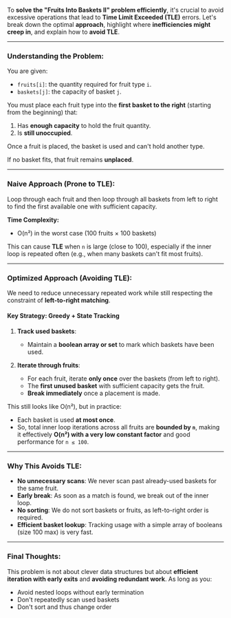To **solve the "Fruits Into Baskets II" problem efficiently**, it's crucial to avoid excessive operations that lead to **Time Limit Exceeded (TLE)** errors. Let's break down the optimal **approach**, highlight where **inefficiencies might creep in**, and explain how to **avoid TLE**.

---

### **Understanding the Problem:**

You are given:

* `fruits[i]`: the quantity required for fruit type `i`.
* `baskets[j]`: the capacity of basket `j`.

You must place each fruit type into the **first basket to the right** (starting from the beginning) that:

1. Has **enough capacity** to hold the fruit quantity.
2. Is **still unoccupied**.

Once a fruit is placed, the basket is used and can't hold another type.

If no basket fits, that fruit remains **unplaced**.

---

### **Naive Approach (Prone to TLE):**

Loop through each fruit and then loop through all baskets from left to right to find the first available one with sufficient capacity.

**Time Complexity:**

* O(n²) in the worst case (100 fruits × 100 baskets)

This can cause **TLE** when `n` is large (close to 100), especially if the inner loop is repeated often (e.g., when many baskets can't fit most fruits).

---

### **Optimized Approach (Avoiding TLE):**

We need to reduce unnecessary repeated work while still respecting the constraint of **left-to-right matching**.

#### **Key Strategy: Greedy + State Tracking**

1. **Track used baskets**:

   * Maintain a **boolean array or set** to mark which baskets have been used.
2. **Iterate through fruits**:

   * For each fruit, iterate **only once** over the baskets (from left to right).
   * The **first unused basket** with sufficient capacity gets the fruit.
   * **Break immediately** once a placement is made.

This still looks like O(n²), but in practice:

* Each basket is used **at most once**.
* So, total inner loop iterations across all fruits are **bounded by `n`**, making it effectively **O(n²) with a very low constant factor** and good performance for `n ≤ 100`.

---

### **Why This Avoids TLE:**

* **No unnecessary scans**: We never scan past already-used baskets for the same fruit.
* **Early break**: As soon as a match is found, we break out of the inner loop.
* **No sorting**: We do not sort baskets or fruits, as left-to-right order is required.
* **Efficient basket lookup**: Tracking usage with a simple array of booleans (size 100 max) is very fast.

---

### **Final Thoughts:**

This problem is not about clever data structures but about **efficient iteration with early exits** and **avoiding redundant work**. As long as you:

* Avoid nested loops without early termination
* Don't repeatedly scan used baskets
* Don't sort and thus change order
